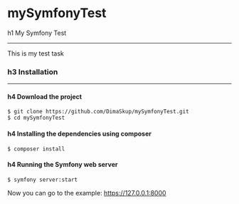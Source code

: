 # mySymfonyTest
h1 My Symfony Test
***
This is my test task

### h3 Installation
***
#### h4 Download the project
    $ git clone https://github.com/DimaSkup/mySymfonyTest.git
    $ cd mySymfonyTest
    
#### h4 Installing the dependencies using composer 
    $ composer install
    
#### h4 Running the Symfony web server
    $ symfony server:start
Now you can go to the example: https://127.0.0.1:8000
